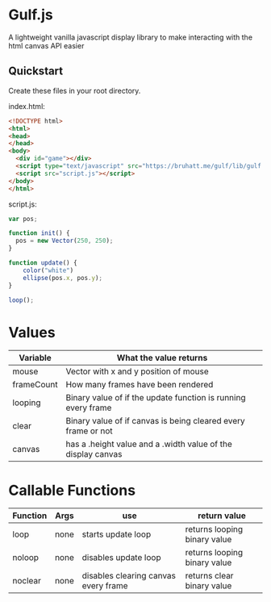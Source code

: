 # Gulf.js
A lightweight vanilla javascript display library to make interacting with the html canvas API easier

## Quickstart
Create these files in your root directory.

index.html:
```html
<!DOCTYPE html>
<html>
<head>
</head>
<body>
  <div id="game"></div>
  <script type="text/javascript" src="https://bruhatt.me/gulf/lib/gulf.js"></script>
  <script src="script.js"></script>
</body>
</html>
```
script.js:
```js
var pos;

function init() {
  pos = new Vector(250, 250);
}

function update() {
	color("white")
	ellipse(pos.x, pos.y);
}

loop();
```
# Values
Variable | What the value returns
--- | --- 
mouse | Vector with x and y position of mouse
frameCount | How many frames have been rendered 
looping | Binary value of if the update function is running every frame
clear | Binary value of if canvas is being cleared every frame or not
canvas | has a .height value and a .width value of the display canvas

# Callable Functions
Function | Args | use | return value
--- | --- | --- | ---
loop | none | starts update loop | returns looping binary value
noloop | none | disables update loop | returns looping binary value
noclear | none | disables clearing canvas every frame | returns clear binary value
